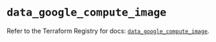 # `data_google_compute_image`

Refer to the Terraform Registry for docs: [`data_google_compute_image`](https://registry.terraform.io/providers/hashicorp/google/5.32.0/docs/data-sources/compute_image).
